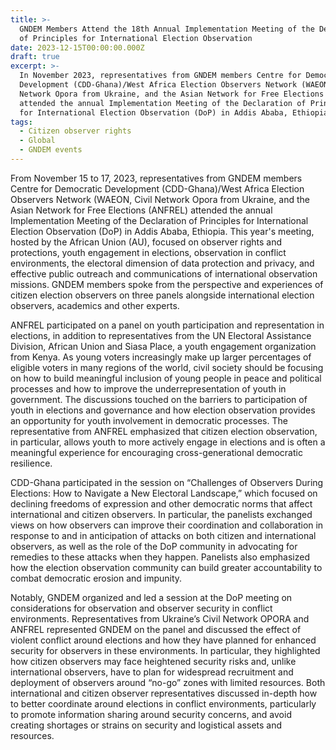 ```yaml
---
title: >-
  GNDEM Members Attend the 18th Annual Implementation Meeting of the Declaration
  of Principles for International Election Observation
date: 2023-12-15T00:00:00.000Z
draft: true
excerpt: >-
  In November 2023, representatives from GNDEM members Centre for Democratic
  Development (CDD-Ghana)/West Africa Election Observers Network (WAEON), Civil
  Network Opora from Ukraine, and the Asian Network for Free Elections (ANFREL)
  attended the annual Implementation Meeting of the Declaration of Principles
  for International Election Observation (DoP) in Addis Ababa, Ethiopia. 
tags:
  - Citizen observer rights
  - Global
  - GNDEM events
---
```


From November 15 to 17, 2023, representatives from GNDEM members Centre for Democratic Development (CDD-Ghana)/West Africa Election Observers Network (WAEON, Civil Network Opora from Ukraine, and the Asian Network for Free Elections (ANFREL) attended the annual Implementation Meeting of the Declaration of Principles for International Election Observation (DoP) in Addis Ababa, Ethiopia. This year's meeting, hosted by the African Union (AU), focused on observer rights and protections, youth engagement in elections, observation in conflict environments, the electoral dimension of data protection and privacy, and effective public outreach and communications of international observation missions. GNDEM members spoke from the perspective and experiences of citizen election observers on three panels alongside international election observers, academics and other experts. 

ANFREL participated on a panel on youth participation and representation in elections, in addition to representatives from the UN Electoral Assistance Division, African Union and Siasa Place, a youth engagement organization from Kenya. As young voters increasingly make up larger percentages of eligible voters in many regions of the world, civil society should be focusing on how to build meaningful inclusion of young people in peace and political processes and how to improve the underrepresentation of youth in government. The discussions touched on the barriers to participation of youth in elections and governance and how election observation provides an opportunity for youth involvement in democratic processes. The representative from ANFREL emphasized that citizen election observation, in particular, allows youth to more actively engage in elections and is often a meaningful experience for encouraging cross-generational democratic resilience. 

CDD-Ghana participated in the session on “Challenges of Observers During Elections: How to Navigate a New Electoral Landscape,” which focused on declining freedoms of expression and other democratic norms that affect international and citizen observers. In particular, the panelists exchanged views on how observers can improve their coordination and collaboration in response to and in anticipation of attacks on both citizen and international observers, as well as the role of the DoP community in advocating for remedies to these attacks when they happen. Panelists also emphasized how the election observation community can build greater accountability to combat democratic erosion and impunity. 

Notably, GNDEM organized and led a session at the DoP meeting on considerations for observation and observer security in conflict environments. Representatives from Ukraine’s Civil Network OPORA and ANFREL represented GNDEM on the panel and discussed the effect of violent conflict around elections and how they have planned for enhanced security for observers in these environments. In particular, they highlighted how citizen observers may face heightened security risks and, unlike international observers, have to plan for widespread recruitment and deployment of observers around “no-go” zones with limited resources. Both international and citizen observer representatives discussed in-depth how to better coordinate around elections in conflict environments, particularly to promote information sharing around security concerns, and avoid creating shortages or strains on security and logistical assets and resources. 
